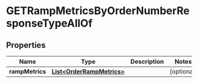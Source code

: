 

# GETRampMetricsByOrderNumberResponseTypeAllOf


## Properties

| Name | Type | Description | Notes |
|------------ | ------------- | ------------- | -------------|
|**rampMetrics** | [**List&lt;OrderRampMetrics&gt;**](OrderRampMetrics.md) |  |  [optional] |



